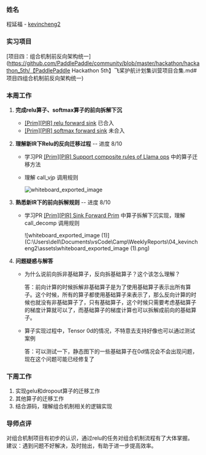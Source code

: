 ### 姓名
程延福 - [kevincheng2](https://github.com/kevincheng2)

### 实习项目
[项目四：组合机制前反向架构统一](https://github.com/PaddlePaddle/community/blob/master/hackathon/hackathon_5th/【PaddlePaddle Hackathon 5th】飞桨护航计划集训营项目合集.md#项目四组合机制前反向架构统一)

### 本周工作

1. **完成relu算子、softmax算子的前向拆解下沉**
	* [[Prim][PIR] relu forward sink](https://github.com/PaddlePaddle/Paddle/pull/58502)  已合入
	* [[Prim][PIR] softmax forward sink](https://github.com/PaddlePaddle/Paddle/pull/58591)  未合入


2. **理解新IR下Relu的反向迁移过程**  -- 进度 8/10
	
	* 学习PR [[Prim][PIR] Support composite rules of Llama ops](https://github.com/PaddlePaddle/Paddle/pull/58018) 中的算子迁移方法
	
	* 理解 call_vjp 调用规则
	
	  ![whiteboard_exported_image](C:\Users\dell\Documents\vsCode\Camp\WeeklyReports\04_kevincheng2\assets\whiteboard_exported_image.png)
	
3. **熟悉新IR下的前向拆解规则** -- 进度 8/10
	
	* 学习PR [[Prim][PIR] Sink Forward Prim](https://github.com/PaddlePaddle/Paddle/pull/58130) 中算子拆解下沉实现，理解 call_decomp 调用规则
	
	  ![whiteboard_exported_image (1)](C:\Users\dell\Documents\vsCode\Camp\WeeklyReports\04_kevincheng2\assets\whiteboard_exported_image (1).png)
	
3. **问题疑惑与解答**


	* 为什么说前向拆非基础算子，反向拆基础算子？这个该怎么理解？
	
	    答：前向计算的时候拆解非基础算子是为了使用基础算子表示出所有算子。这个时候，所有的算子都使用基础算子来表示了，那么反向计算的时候也就没有非基础算子了，只有基础算子，这个时候只需要考虑基础算子的梯度计算就可以了，而基础算子的梯度计算也可以拆解成前向的基础算子。
	
	* 算子实现过程中，Tensor 0d的情况，不特意去支持好像也可以通过测试案例
	
	    答：可以测试一下，静态图下的一些基础算子在0d情况会不会出现问题，现在这个问题可能已经修复了


### 下周工作

1. 实现gelu和dropout算子的迁移工作
2. 其他算子的迁移工作
3. 结合源码，理解组合机制相关的逻辑实现

### 导师点评
对组合机制项目有初步的认识，通过relu的任务对组合机制流程有了大体掌握。
建议：遇到问题不好解决，及时抛出，有助于进一步提高效率。
